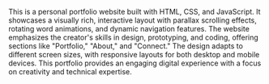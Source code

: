 This is a personal portfolio website built with HTML, CSS, and JavaScript. It showcases a visually rich, interactive layout with parallax scrolling effects, rotating word animations, and dynamic navigation features. The website emphasizes the creator's skills in design, prototyping, and coding, offering sections like "Portfolio," "About," and "Connect." The design adapts to different screen sizes, with responsive layouts for both desktop and mobile devices. This portfolio provides an engaging digital experience with a focus on creativity and technical expertise.
